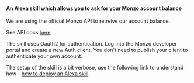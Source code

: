 #### An Alexa skill which allows you to ask for your Monzo account balance

We are using the official Monzo API to retreive our account balance. 

See API docs [here](https://monzo.com/docs/).

The skill uses Oauth2 for authentication. Log into the Monzo developer portal and create a new Auth client. 
You don't need to publish your client to authenticate your own account. 

The setup of the skill is a bit verbose, use the following link to understand how - 
[how to deploy an Alexa skill](https://developer.amazon.com/public/solutions/alexa/alexa-skills-kit/docs/deploying-a-sample-skill-to-aws-lambda)

